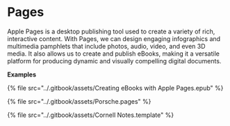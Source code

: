 # Pages

Apple Pages is a desktop publishing tool used to create a variety of rich, interactive content. With Pages, we can design engaging infographics and multimedia pamphlets that include photos, audio, video, and even 3D media. It also allows us to create and publish eBooks, making it a versatile platform for producing dynamic and visually compelling digital documents.

**Examples**

{% file src="../.gitbook/assets/Creating eBooks with Apple Pages.epub" %}

{% file src="../.gitbook/assets/Porsche.pages" %}

{% file src="../.gitbook/assets/Cornell Notes.template" %}
